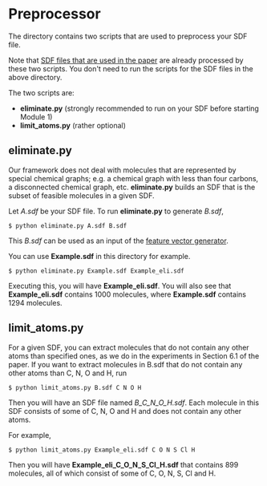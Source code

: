 # Preprocessor
The directory contains two scripts that are used to preprocess your SDF file.

Note that [SDF files that are used in the paper](../../instances_for_paper) are already processed by these two scripts. You don't need to run the scripts for the SDF files in the above directory. 

The two scripts are: 

- **eliminate.py** (strongly recommended to run on your SDF before starting Module 1)
- **limit_atoms.py** (rather optional)

## eliminate.py
Our framework does not deal with molecules that are represented by special chemical graphs; e.g. a chemical graph with less than four carbons, a disconnected chemical graph, etc. **eliminate.py** builds an SDF that is the subset of feasible molecules in a given SDF. 

Let _A.sdf_ be your SDF file. 
To run **eliminate.py** to generate _B.sdf_, 
```
$ python eliminate.py A.sdf B.sdf
```
This _B.sdf_ can be used as an input of the [feature vector generator](../Generate_Linear_Descriptors). 

You can use **Example.sdf** in this directory for example. 
```
$ python eliminate.py Example.sdf Example_eli.sdf
```
Executing this, you will have **Example_eli.sdf**. You will also see that **Example_eli.sdf** contains 1000 molecules, where **Example.sdf** contains 1294 molecules. 

## limit_atoms.py
For a given SDF, you can extract molecules that do not contain any other atoms than specified ones, as we do in the experiments in Section 6.1 of the paper. If you want to extract molecules in B.sdf that do not contain any other atoms than C, N, O and H, run
```
$ python limit_atoms.py B.sdf C N O H
```
Then you will have an SDF file named _B_C_N_O_H.sdf_. Each molecule in this SDF consists of some of C, N, O and H and does not contain any other atoms. 

For example, 
```
$ python limit_atoms.py Example_eli.sdf C O N S Cl H
```
Then you will have **Example_eli_C_O_N_S_Cl_H.sdf** that contains 899 molecules, all of which consist of some of C, O, N, S, Cl and H. 

